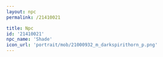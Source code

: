 ```yaml
---
layout: npc
permalink: /21410021

title: Npc
id: '21410021'
npc_name: 'Shade'
icon_url: 'portrait/mob/21000932_m_darkspirithorn_p.png'
---
```


